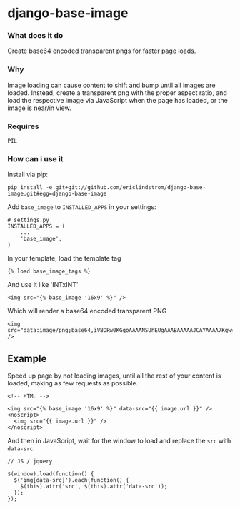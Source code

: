 django-base-image
==============

### What does it do
Create base64 encoded transparent pngs for faster page loads.

### Why
Image loading can cause content to shift and bump until all images are loaded.
Instead, create a transparent png with the proper aspect ratio, and load the 
respective image via JavaScript when the page has loaded, or the image is 
near/in view.

### Requires
    PIL

### How can i use it
Install via pip:

    pip install -e git+git://github.com/ericlindstrom/django-base-image.git#egg=django-base-image
    
Add `base_image` to `INSTALLED_APPS` in your settings:

    # settings.py
    INSTALLED_APPS = (
        ...
        'base_image',
    )

In your template, load the template tag

    {% load base_image_tags %}

And use it like 'INTxINT'

    <img src="{% base_image '16x9' %}" />

Which will render a base64 encoded transparent PNG

    <img src="data:image/png;base64,iVBORw0KGgoAAAANSUhEUgAAABAAAAAJCAYAAAA7KqwyAAAAD0lEQVR4nGNgGAWjgAoAAAJJAAHZX3+dAAAAAElFTkSuQmCC" />

## Example
Speed up page by not loading images, until all the rest of your content is loaded, making as few requests as possible.

    <!-- HTML -->

    <img src="{% base_image '16x9' %}" data-src="{{ image.url }}" />
    <noscript>
      <img src="{{ image.url }}" />
    </noscript>

And then in JavaScript, wait for the window to load and replace the `src` with `data-src`.

    // JS / jquery

    $(window).load(function() {
      $('img[data-src]').each(function() {
        $(this).attr('src', $(this).attr('data-src'));
      });
    });

